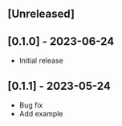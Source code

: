 ## [Unreleased]

## [0.1.0] - 2023-06-24

- Initial release

## [0.1.1] - 2023-05-24

- Bug fix
- Add example